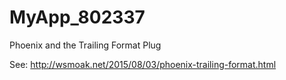 # MyApp_802337

Phoenix and the Trailing Format Plug

See: http://wsmoak.net/2015/08/03/phoenix-trailing-format.html
